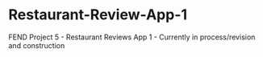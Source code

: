 # Restaurant-Review-App-1
FEND Project 5 - Restaurant Reviews App 1 - Currently in process/revision and construction
